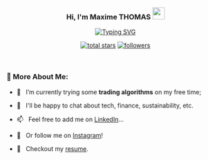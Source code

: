 <h3 align="center">
  Hi, I'm Maxime THOMAS
  <img src="https://media.giphy.com/media/hvRJCLFzcasrR4ia7z/giphy.gif" width="28">
</h3>

<!-- Typing SVG by DenverCoder1 - https://github.com/DenverCoder1/readme-typing-svg -->
<p align="center">
<a href="https://git.io/typing-svg"><img src="https://readme-typing-svg.demolab.com?font=Fira+Code&pause=1000&width=435&lines=Working+as+a+finance+consultant...;but+having+fun+coding!;Nice+to+meet+you+%3A)" alt="Typing SVG" /></a>
</p>

<!-- Social badges section -->
<!-- Badges with custom icons - https://github.com/DenverCoder1/custom-icon-badges -->
<!-- View counter - https://github.com/DenverCoder1/Simple-View-Counter -->
<p align="center">
  <a href="https://github.com/MaximeThm?tab=repositories&sort=stargazers">
    <img alt="total stars" title="Total stars on GitHub" src="https://custom-icon-badges.demolab.com/github/stars/MaximeThm?color=55960c&style=for-the-badge&labelColor=488207&logo=star"/></a>
  <a href="https://github.com/MaximeThm?tab=followers">
    <img alt="followers" title="Follow me on Github" src="https://custom-icon-badges.demolab.com/github/followers/MaximeThm?color=236ad3&labelColor=1155ba&style=for-the-badge&logo=person-add&label=Follow&logoColor=white"/></a>
</p>

<br/>

### 🧐 More About Me:

- 🔭 &nbsp; I’m currently trying some **trading algorithms** on my free time;

- 💬 &nbsp; I'll be happy to chat about tech, finance, sustainability, etc.
- 📫 &nbsp; Feel free to add me on [LinkedIn](https://www.linkedin.com/in/thomas-maxime/)...
- 📸 &nbsp; Or follow me on [Instagram](https://www.instagram.com/max7th/)!
- 📝 &nbsp; Checkout my [resume](https://drive.google.com/file/d/1UU4bi-34qCpuZr_3KUhi7MvxKrd2xNOh/view?usp=sharing).

<br>
